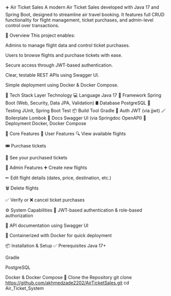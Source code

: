 ✈️ Air Ticket Sales 
A modern Air Ticket Sales developed with Java 17 and Spring Boot, designed to streamline air travel booking. It features full CRUD functionality for flight management, ticket purchases, and admin-level control over transactions.

🚀 Overview
This project enables:

Admins to manage flight data and control ticket purchases.

Users to browse flights and purchase tickets with ease.

Secure access through JWT-based authentication.

Clear, testable REST APIs using Swagger UI.

Simple deployment using Docker & Docker Compose.

🧰 Tech Stack
Layer	Technology
💻 Language	Java 17
🌱 Framework	Spring Boot (Web, Security, Data JPA, Validation)
🛢 Database	PostgreSQL
🧪 Testing	JUnit, Spring Boot Test
📦 Build Tool	Gradle
🔐 Auth	JWT (via jjwt)
🪄 Boilerplate	Lombok
📖 Docs	Swagger UI (via Springdoc OpenAPI)
🐳 Deployment	Docker, Docker Compose

🌟 Core Features
👥 User Features
🔍 View available flights

🎟 Purchase tickets

📝 See your purchased tickets

🔧 Admin Features
➕ Create new flights

✏ Edit flight details (dates, price, destination, etc.)

🗑 Delete flights

✅ Verify or ❌ cancel ticket purchases

⚙️ System Capabilities
🔐 JWT-based authentication & role-based authorization

📖 API documentation using Swagger UI

🐳 Containerized with Docker for quick deployment

📦 Installation & Setup
✅ Prerequisites
Java 17+

Gradle

PostgreSQL

Docker & Docker Compose
🔽 Clone the Repository
git clone https://github.com/akhmedzade2202/AirTicketSales.git
cd Air_Ticket_System
